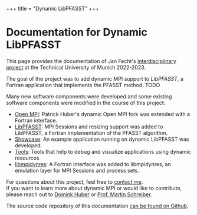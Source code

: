 +++
title = "Dynamic LibPFASST"
+++
# Documentation for Dynamic LibPFASST

This page provides the documentation of Jan Fecht's [interdisciplinary project](https://web.archive.org/web/20230520140608/https://www.cit.tum.de/en/cit/studies/degree-programs/master-informatics/interdisciplinary-project/) at the Technical University of Munich 2022-2023.

The goal of the project was to add dynamic MPI support to *LibPFASST*, a Fortran application that implements the PFASST method.
TODO

Many new software components were developed and some existing software components were modified in the course of this project:

 - [Open MPI](@/open-mpi/_index.md): Patrick Huber's dynamic Open MPI fork was extended with a Fortran interface.
 - [LibPFASST](@/libpfasst/_index.md): MPI Sessions and resizing support was added to LibPFASST, a Fortran implementation of the PFASST algorithm.
 - [Showcase](@/showcase/_index.md): An example application running on dynamic LibPFASST was developed.
 - [Tools](@/tools/_index.md): Tools that help to debug and visualize applications using dynamic resources
 - [libmpidynres](@/libmpidynres/_index.md): A Fortran interface was added to libmpidynres, an emulation layer for MPI Sessions and process sets.

For questions about this project, feel free to [contact me](https://fecht.cc).<br/>
If you want to learn more about dynamic MPI or would like to contribute, please reach out to [Domink Huber](https://www.ce.cit.tum.de/caps/mitarbeiter/dominik-huber/) or [Prof. Martin Schreiber](https://www.martin-schreiber.info/).

The source code repository of this documentation [can be found on Github](https://github.com/boi4/libpfasst-doc).
